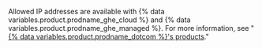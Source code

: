 Allowed IP addresses are available with {% data variables.product.prodname_ghe_cloud %} and {% data variables.product.prodname_ghe_managed %}. For more information, see "[{% data variables.product.prodname_dotcom %}'s products](/articles/github-s-products)."
